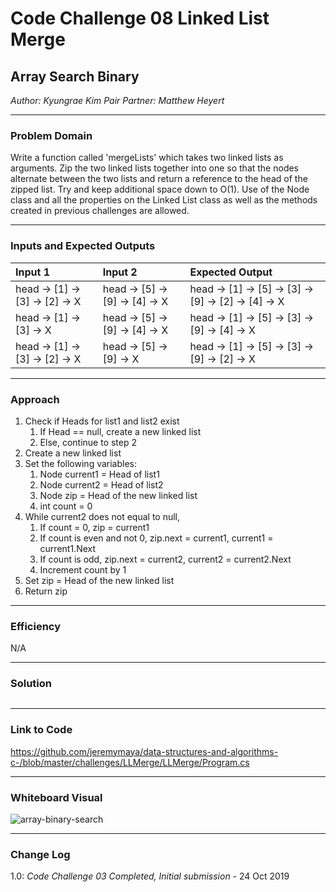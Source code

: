 # Code Challenge 08 Linked List Merge

## Array Search Binary
*Author: Kyungrae Kim*
*Pair Partner: Matthew Heyert*  

---

### Problem Domain
Write a function called 'mergeLists' which takes two linked lists as arguments. Zip the two linked lists together into one so that the nodes alternate between the two lists and return a reference to the head of the zipped list. Try and keep additional space down to O(1). Use of the Node class and all the properties on the Linked List class as well as the methods created in previous challenges are allowed.

---

### Inputs and Expected Outputs

| Input 1 | Input 2 | Expected Output |
| :----------- |:-- |:----------- |
| head -> [1] -> [3] -> [2] -> X | head -> [5] -> [9] -> [4] -> X | head -> [1] -> [5] -> [3] -> [9] -> [2] -> [4] -> X |
| head -> [1] -> [3] -> X | head -> [5] -> [9] -> [4] -> X | head -> [1] -> [5] -> [3] -> [9] -> [4] -> X |
| head -> [1] -> [3] -> [2] -> X | head -> [5] -> [9] -> X | head -> [1] -> [5] -> [3] -> [9] -> [2] -> X |

---

### Approach
1. Check if Heads for list1 and list2 exist
    1. If Head == null, create a new linked list
    2. Else, continue to step 2
2. Create a new linked list
3. Set the following variables:
    1. Node current1 = Head of list1
    2. Node current2 = Head of list2
    3. Node zip = Head of the new linked list
    4. int count = 0
3. While current2 does not equal to null,
    1. If count = 0, zip = current1
	2. If count is even and not 0, zip.next = current1, current1 = current1.Next
	3. If count is odd, zip.next = current2, current2 = current2.Next
    4. Increment count by 1
4. Set zip = Head of the new linked list
5. Return zip

---

### Efficiency
N/A

---

### Solution
```C#

```

---

### Link to Code
https://github.com/jeremymaya/data-structures-and-algorithms-c-/blob/master/challenges/LLMerge/LLMerge/Program.cs

---

### Whiteboard Visual
![array-binary-search](https://github.com/jeremymaya/data-structures-and-algorithms-c-/blob/master/assets/array-binary-search.jpg)

---

### Change Log
1.0: *Code Challenge 03 Completed, Initial submission* - 24 Oct 2019
